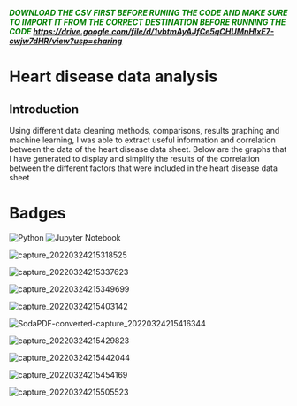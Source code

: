 ***<span style="color: green">  DOWNLOAD THE CSV FIRST BEFORE RUNING THE CODE AND MAKE SURE TO IMPORT IT FROM THE CORRECT DESTINATION BEFORE RUNNING THE CODE https://drive.google.com/file/d/1vbtmAyAJfCe5qCHUMnHlxE7-cwjw7dHR/view?usp=sharing  </span>***

# **Heart disease data analysis**

## Introduction
Using different data cleaning methods, comparisons, results graphing and machine learning, I was able to extract useful information and correlation between the data of the heart disease data sheet.
Below are the graphs that I have generated to display and simplify the results of the correlation between the different factors that were included in the heart disease data sheet

# Badges

![Python](https://img.shields.io/badge/python-3670A0?style=for-the-badge&logo=python&logoColor=ffdd54)
![Jupyter Notebook](https://img.shields.io/badge/jupyter-%23FA0F00.svg?style=for-the-badge&logo=jupyter&logoColor=white)


![capture_20220324215318525](https://user-images.githubusercontent.com/81246343/160001476-81c6da31-df09-4101-9558-d6a8d9e63471.jpg)


![capture_20220324215337623](https://user-images.githubusercontent.com/81246343/160001479-794541da-dc35-4b96-a959-9b7058f2d449.jpg)


![capture_20220324215349699](https://user-images.githubusercontent.com/81246343/160001481-05fb15cd-fed5-4a70-af43-cc0e3778e288.jpg)


![capture_20220324215403142](https://user-images.githubusercontent.com/81246343/160001482-2bcdf555-ce82-4998-8841-a26f99648148.jpg)


![SodaPDF-converted-capture_20220324215416344](https://user-images.githubusercontent.com/81246343/160001453-6d0e7a86-0f24-47b3-8fb0-e9a7b287b550.jpg)


![capture_20220324215429823](https://user-images.githubusercontent.com/81246343/160001461-39921205-e60f-4f9b-b8a3-ff8170d95205.jpg)


![capture_20220324215442044](https://user-images.githubusercontent.com/81246343/160001465-e45b85b2-745b-4f0c-ba27-ed7b135669da.jpg)


![capture_20220324215454169](https://user-images.githubusercontent.com/81246343/160001470-454522f9-44b5-4e46-8f80-34ade74691f7.jpg)


![capture_20220324215505523](https://user-images.githubusercontent.com/81246343/160001474-57905fde-2e11-4d56-826b-b1e009e1743e.jpg)
